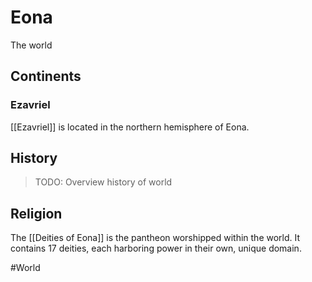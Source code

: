 # Eona
The world

## Continents
### Ezavriel
[[Ezavriel]] is located in the northern hemisphere of Eona.

## History
> TODO: Overview history of world

## Religion
The [[Deities of Eona]] is the pantheon worshipped within the world. It contains 17 deities, each harboring power in their own, unique domain. 

#World